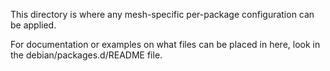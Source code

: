 This directory is where any mesh-specific per-package configuration can be
applied.

For documentation or examples on what files can be placed in here, look in the
debian/packages.d/README file.

